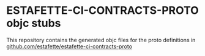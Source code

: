 
# ESTAFETTE-CI-CONTRACTS-PROTO objc stubs

This repository contains the generated objc files for the proto definitions in [github.com/estafette/estafette-ci-contracts-proto](https://github.com/estafette/estafette-ci-contracts-proto)